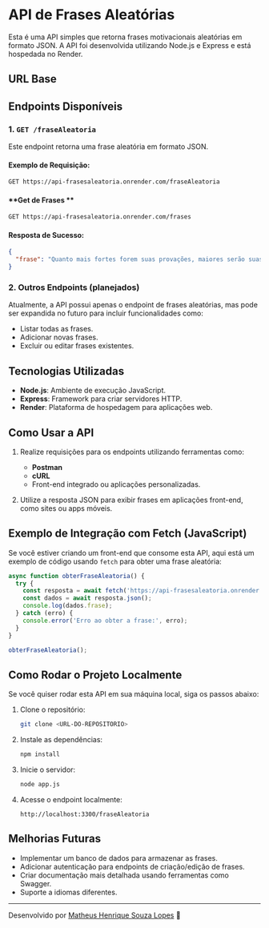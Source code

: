 # API de Frases Aleatórias

Esta é uma API simples que retorna frases motivacionais aleatórias em formato JSON. A API foi desenvolvida utilizando Node.js e Express e está hospedada no Render.

## URL Base

## Endpoints Disponíveis

### 1. `GET /fraseAleatoria`

Este endpoint retorna uma frase aleatória em formato JSON.

#### **Exemplo de Requisição:**
```bash
GET https://api-frasesaleatoria.onrender.com/fraseAleatoria
```

#### **Get de Frases **
```bash
GET https://api-frasesaleatoria.onrender.com/frases
```

#### **Resposta de Sucesso:**
```json
{
  "frase": "Quanto mais fortes forem suas provações, maiores serão suas vitórias. 😉"
}
```

### 2. Outros Endpoints (planejados)
Atualmente, a API possui apenas o endpoint de frases aleatórias, mas pode ser expandida no futuro para incluir funcionalidades como:
- Listar todas as frases.
- Adicionar novas frases.
- Excluir ou editar frases existentes.

## Tecnologias Utilizadas

- **Node.js**: Ambiente de execução JavaScript.
- **Express**: Framework para criar servidores HTTP.
- **Render**: Plataforma de hospedagem para aplicações web.

## Como Usar a API

1. Realize requisições para os endpoints utilizando ferramentas como:
   - **Postman**
   - **cURL**
   - Front-end integrado ou aplicações personalizadas.

2. Utilize a resposta JSON para exibir frases em aplicações front-end, como sites ou apps móveis.

## Exemplo de Integração com Fetch (JavaScript)

Se você estiver criando um front-end que consome esta API, aqui está um exemplo de código usando `fetch` para obter uma frase aleatória:

```javascript
async function obterFraseAleatoria() {
  try {
    const resposta = await fetch('https://api-frasesaleatoria.onrender.com/fraseAleatoria');
    const dados = await resposta.json();
    console.log(dados.frase);
  } catch (erro) {
    console.error('Erro ao obter a frase:', erro);
  }
}

obterFraseAleatoria();
```

## Como Rodar o Projeto Localmente

Se você quiser rodar esta API em sua máquina local, siga os passos abaixo:

1. Clone o repositório:
   ```bash
   git clone <URL-DO-REPOSITORIO>
   ```

2. Instale as dependências:
   ```bash
   npm install
   ```

3. Inicie o servidor:
   ```bash
   node app.js
   ```

4. Acesse o endpoint localmente:
   ```
   http://localhost:3300/fraseAleatoria
   ```

## Melhorias Futuras

- Implementar um banco de dados para armazenar as frases.
- Adicionar autenticação para endpoints de criação/edição de frases.
- Criar documentação mais detalhada usando ferramentas como Swagger.
- Suporte a idiomas diferentes.

---

Desenvolvido por [Matheus Henrique Souza Lopes](https://www.linkedin.com/in/matheus-henrique-1b8b98150/) 🚀

